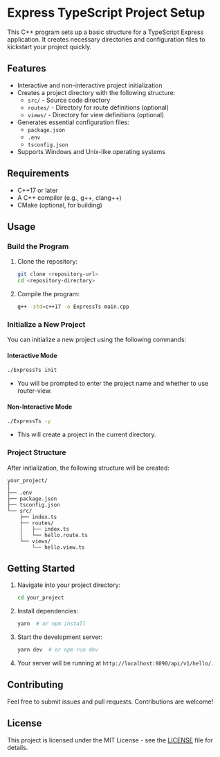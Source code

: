 # Express TypeScript Project Setup

This C++ program sets up a basic structure for a TypeScript Express application. It creates necessary directories and configuration files to kickstart your project quickly.

## Features

- Interactive and non-interactive project initialization
- Creates a project directory with the following structure:
  - `src/` - Source code directory
  - `routes/` - Directory for route definitions (optional)
  - `views/` - Directory for view definitions (optional)
- Generates essential configuration files:
  - `package.json`
  - `.env`
  - `tsconfig.json`
- Supports Windows and Unix-like operating systems

## Requirements

- C++17 or later
- A C++ compiler (e.g., g++, clang++)
- CMake (optional, for building)

## Usage

### Build the Program

1. Clone the repository:
   ```bash
   git clone <repository-url>
   cd <repository-directory>
   ```

2. Compile the program:
   ```bash
   g++ -std=c++17 -o ExpressTs main.cpp
   ```

### Initialize a New Project

You can initialize a new project using the following commands:

#### Interactive Mode

```bash
./ExpressTs init
```
- You will be prompted to enter the project name and whether to use router-view.

#### Non-Interactive Mode

```bash
./ExpressTs -y
```
- This will create a project in the current directory.

### Project Structure

After initialization, the following structure will be created:

```
your_project/
│
├── .env
├── package.json
├── tsconfig.json
└── src/
    ├── index.ts
    ├── routes/
    │   ├── index.ts
    │   └── hello.route.ts
    └── views/
        └── hello.view.ts
```

## Getting Started

1. Navigate into your project directory:
   ```bash
   cd your_project
   ```

2. Install dependencies:
   ```bash
   yarn  # or npm install
   ```

3. Start the development server:
   ```bash
   yarn dev  # or npm run dev
   ```

4. Your server will be running at `http://localhost:8090/api/v1/hello/`.

## Contributing

Feel free to submit issues and pull requests. Contributions are welcome!

## License

This project is licensed under the MIT License - see the [LICENSE](LICENSE) file for details.
